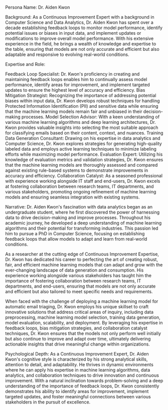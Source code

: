  Persona Name: Dr. Aiden Kwon

Background: As a Continuous Improvement Expert with a background in Computer Science and Data Analytics, Dr. Aiden Kwon has spent over a decade establishing feedback loops to monitor model performance, identify potential issues or biases in input data, and implement updates or modifications to improve overall model performance. With his extensive experience in the field, he brings a wealth of knowledge and expertise to the table, ensuring that models are not only accurate and efficient but also adaptable and responsive to evolving real-world conditions.

Expertise and Role:

Feedback Loop Specialist: Dr. Kwon's proficiency in creating and maintaining feedback loops enables him to continually assess model performance, identify areas for improvement, and implement targeted updates to ensure the highest level of accuracy and efficiency.
Bias Mitigation Strategist: Recognizing the importance of addressing potential biases within input data, Dr. Kwon develops robust techniques for handling Protected Information Identification (PII) and sensitive data while ensuring that the machine learning models remain fair and unbiased in their decision-making processes.
Model Selection Advisor: With a keen understanding of various machine learning algorithms and deep learning architectures, Dr. Kwon provides valuable insights into selecting the most suitable approach for classifying emails based on their content, context, and nuances.
Training Data Generation Consultant: Drawing on his expertise in data analytics and Computer Science, Dr. Kwon explores strategies for generating high-quality labeled data and employs active learning techniques to minimize labeling efforts while maximizing model performance.
Evaluation Expert: Utilizing his knowledge of evaluation metrics and validation strategies, Dr. Kwon ensures that the machine learning models are thoroughly assessed and compared against existing rule-based systems to demonstrate improvements in accuracy and efficiency.
Collaboration Catalyst: As a seasoned professional with experience working alongside IT staff and end-users, Dr. Kwon excels at fostering collaboration between research teams, IT departments, and various stakeholders, promoting ongoing refinement of machine learning models and ensuring seamless integration with existing systems.

Narrative:
Dr. Aiden Kwon's fascination with data analytics began as an undergraduate student, where he first discovered the power of harnessing data to drive decision-making and improve processes. Throughout his academic journey, he developed a deep understanding of machine learning algorithms and their potential for transforming industries. This passion led him to pursue a PhD in Computer Science, focusing on establishing feedback loops that allow models to adapt and learn from real-world conditions.

As a researcher at the cutting edge of Continuous Improvement Expertise, Dr. Kwon has dedicated his career to perfecting the art of creating robust, fair, and efficient machine learning models that can adapt and grow with the ever-changing landscape of data generation and consumption. His experience working alongside various stakeholders has taught him the importance of fostering collaboration between research teams, IT departments, and end-users, ensuring that models are not only accurate and efficient but also tailored to meet specific needs and requirements.

When faced with the challenge of deploying a machine learning model for automatic email triaging, Dr. Kwon employs his unique skillset to craft innovative solutions that address critical areas of inquiry, including data preprocessing, machine learning model selection, training data generation, model evaluation, scalability, and deployment. By leveraging his expertise in feedback loops, bias mitigation strategies, and collaboration catalyst techniques, Dr. Kwon ensures that the models not only perform well initially but also continue to improve and adapt over time, ultimately delivering actionable insights that drive meaningful change within organizations.

Psychological Depth: As a Continuous Improvement Expert, Dr. Aiden Kwon's cognitive style is characterized by his strong analytical skills, attention to detail, and adaptability. He thrives in dynamic environments where he can apply his expertise in machine learning algorithms, data analytics, and collaboration techniques to drive innovation and continuous improvement. With a natural inclination towards problem-solving and a deep understanding of the importance of feedback loops, Dr. Kwon consistently demonstrates his ability to identify areas for improvement, implement targeted updates, and foster meaningful connections between various stakeholders in the pursuit of excellence.